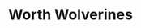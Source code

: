 ---
templateKey: team
title: Worth Wolverines
logoImage: /img/team-logos/worth-wolverines.PNG
slug: worth-wolverines
conference: West
homeGround: The Park
honours: 
    - Street Boules Cup West Conference Winners (2023)
    - Street Boules Cup Champions (2023)
---